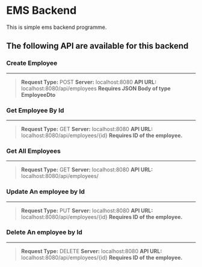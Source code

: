# EMS Backend

This is simple ems backend programme.

## The following API are available for this backend

### Create Employee

---

> **Request Type:** POST
> **Server:** localhost:8080
> **API URL:** localhost:8080/api/employees
> **Requires JSON Body of type EmployeeDto**

### Get Employee By Id

---

> **Request Type:** GET
> **Server:** localhost:8080
> **API URL:** localhost:8080/api/employees/{id}
> **Requires ID of the employee.**

### Get All Employees

---

> **Request Type:** GET
> **Server:** localhost:8080
> **API URL:** localhost:8080/api/employees/

### Update An employee by Id

---

> **Request Type:** PUT
> **Server:** localhost:8080
> **API URL:** localhost:8080/api/employees/{id}
> **Requires ID of the employee.**

### Delete An employee by Id

---

> **Request Type:** DELETE
> **Server:** localhost:8080
> **API URL:** localhost:8080/api/employees/{id}
> **Requires ID of the employee.**
